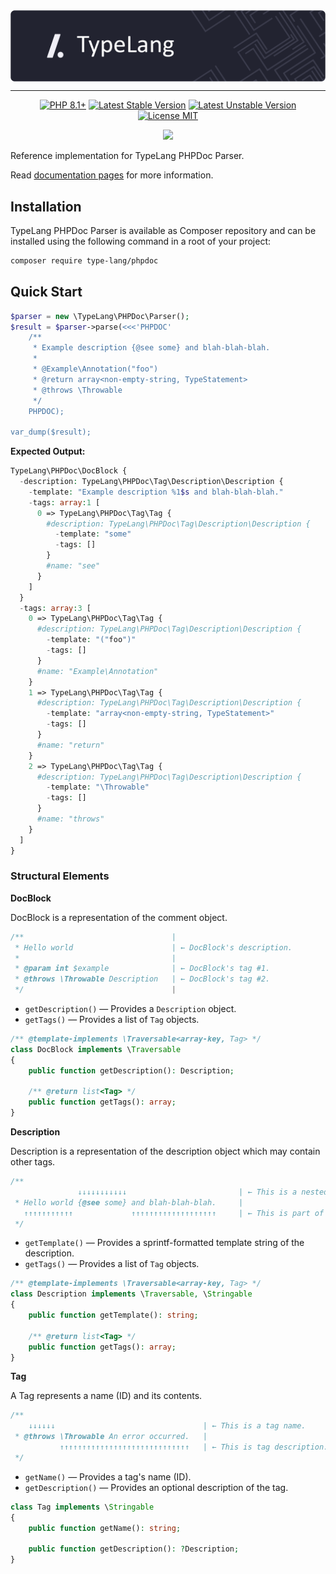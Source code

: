 <a href="https://github.com/php-type-language" target="_blank">
    <img align="center" src="https://github.com/php-type-language/.github/blob/master/assets/dark.png?raw=true">
</a>

---

<p align="center">
    <a href="https://packagist.org/packages/type-lang/phpdoc"><img src="https://poser.pugx.org/type-lang/phpdoc/require/php?style=for-the-badge" alt="PHP 8.1+"></a>
    <a href="https://packagist.org/packages/type-lang/phpdoc"><img src="https://poser.pugx.org/type-lang/phpdoc/version?style=for-the-badge" alt="Latest Stable Version"></a>
    <a href="https://packagist.org/packages/type-lang/phpdoc"><img src="https://poser.pugx.org/type-lang/phpdoc/v/unstable?style=for-the-badge" alt="Latest Unstable Version"></a>
    <a href="https://raw.githubusercontent.com/php-type-language/phpdoc/blob/master/LICENSE"><img src="https://poser.pugx.org/type-lang/phpdoc/license?style=for-the-badge" alt="License MIT"></a>
</p>
<p align="center">
    <a href="https://github.com/php-type-language/phpdoc/actions"><img src="https://github.com/php-type-language/phpdoc/workflows/tests/badge.svg"></a>
</p>

Reference implementation for TypeLang PHPDoc Parser.

Read [documentation pages](https://typelang.dev) for more information.

## Installation

TypeLang PHPDoc Parser is available as Composer repository and can
be installed using the following command in a root of your project:

```sh
composer require type-lang/phpdoc
```

## Quick Start

```php
$parser = new \TypeLang\PHPDoc\Parser();
$result = $parser->parse(<<<'PHPDOC'
    /**
     * Example description {@see some} and blah-blah-blah.
     *
     * @Example\Annotation("foo")
     * @return array<non-empty-string, TypeStatement>
     * @throws \Throwable
     */
    PHPDOC);

var_dump($result);
```

**Expected Output:**
```php
TypeLang\PHPDoc\DocBlock {
  -description: TypeLang\PHPDoc\Tag\Description\Description {
    -template: "Example description %1$s and blah-blah-blah."
    -tags: array:1 [
      0 => TypeLang\PHPDoc\Tag\Tag {
        #description: TypeLang\PHPDoc\Tag\Description\Description {
          -template: "some"
          -tags: []
        }
        #name: "see"
      }
    ]
  }
  -tags: array:3 [
    0 => TypeLang\PHPDoc\Tag\Tag {
      #description: TypeLang\PHPDoc\Tag\Description\Description {
        -template: "("foo")"
        -tags: []
      }
      #name: "Example\Annotation"
    }
    1 => TypeLang\PHPDoc\Tag\Tag {
      #description: TypeLang\PHPDoc\Tag\Description\Description {
        -template: "array<non-empty-string, TypeStatement>"
        -tags: []
      }
      #name: "return"
    }
    2 => TypeLang\PHPDoc\Tag\Tag {
      #description: TypeLang\PHPDoc\Tag\Description\Description {
        -template: "\Throwable"
        -tags: []
      }
      #name: "throws"
    }
  ]
}
```

### Structural Elements

**DocBlock**

DocBlock is a representation of the comment object.

```php
/**                                 |
 * Hello world                      | ← DocBlock's description.
 *                                  |
 * @param int $example              | ← DocBlock's tag #1.
 * @throws \Throwable Description   | ← DocBlock's tag #2.
 */                                 |
```

- `getDescription()` ― Provides a `Description` object.
- `getTags()` ― Provides a list of `Tag` objects.

```php
/** @template-implements \Traversable<array-key, Tag> */
class DocBlock implements \Traversable
{
    public function getDescription(): Description;
    
    /** @return list<Tag> */
    public function getTags(): array;
}
```

**Description**

Description is a representation of the description object which may contain
other tags.

```php
/**
               ↓↓↓↓↓↓↓↓↓↓↓                         | ← This is a nested tag of the description.
 * Hello world {@see some} and blah-blah-blah.     |
   ↑↑↑↑↑↑↑↑↑↑↑             ↑↑↑↑↑↑↑↑↑↑↑↑↑↑↑↑↑↑↑     | ← This is part of the template.
 */
```

- `getTemplate()` ― Provides a sprintf-formatted template string of the description.
- `getTags()` ― Provides a list of `Tag` objects.

```php
/** @template-implements \Traversable<array-key, Tag> */
class Description implements \Traversable, \Stringable
{
    public function getTemplate(): string;

    /** @return list<Tag> */
    public function getTags(): array;
}
```

**Tag**

A Tag represents a name (ID) and its contents.

```php
/**
    ↓↓↓↓↓↓                                 | ← This is a tag name.
 * @throws \Throwable An error occurred.   |
           ↑↑↑↑↑↑↑↑↑↑↑↑↑↑↑↑↑↑↑↑↑↑↑↑↑↑↑↑↑   | ← This is tag description.
 */
```

- `getName()` ― Provides a tag's name (ID).
- `getDescription()` ― Provides an optional description of the tag.

```php
class Tag implements \Stringable
{
    public function getName(): string;

    public function getDescription(): ?Description;
}
```
